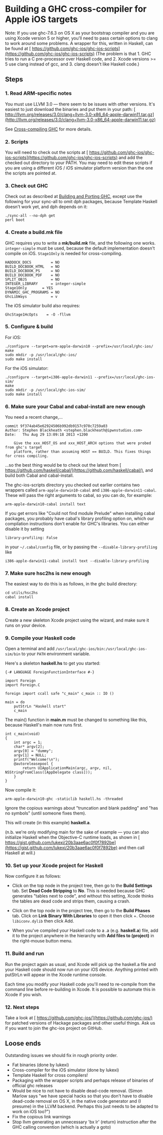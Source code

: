 # Building a GHC cross-compiler for Apple iOS targets


Note: If you use ghc-7.6.3 on OS X as your bootstrap compiler and you are using Xcode version 5 or higher, you'll need to pass certain options to clang to work around some problems. A wrapper for this, written in Haskell, can be found at [ https://github.com/ghc-ios/ghc-ios-scripts](https://github.com/ghc-ios/ghc-ios-scripts) (The problem is that 1. GHC tries to run a C pre-processor over Haskell code, and 2. Xcode versions \>= 5 use clang instead of gcc, and 3. clang doesn't like Haskell code.)

## Steps

### 1. Read ARM-specific notes


You must use LLVM 3.0 — there seem to be issues with other versions. It's easiest to just download the binaries and put them in your path:
[ http://llvm.org/releases/3.0/clang+llvm-3.0-x86_64-apple-darwin11.tar.gz](http://llvm.org/releases/3.0/clang+llvm-3.0-x86_64-apple-darwin11.tar.gz)


See [Cross-compiling GHC](building/cross-compiling) for more details.

### 2. Scripts


You will need to check out the scripts at [ https://github.com/ghc-ios/ghc-ios-scripts](https://github.com/ghc-ios/ghc-ios-scripts) and add the checked out directory to your PATH. You may need to edit these scripts if you are using a different iOS / iOS simulator platform version than the one the scripts are pointed at.

### 3. Check out GHC


Check out as described at [Building and Porting GHC](building), except use the following for your sync-all to omit dph packages, because Template Haskell doesn't work yet, and dph depends on it:

```wiki
./sync-all --no-dph get
perl boot
```

### 4. Create a build.mk file


GHC requires you to write a **mk/build.mk** file, and the following one works. `integer-simple` must be used, because the default implementation doesn't compile on iOS. `Stage1Only` is needed for cross-compiling.

```wiki
HADDOCK_DOCS         = NO
BUILD_DOCBOOK_HTML   = NO
BUILD_DOCBOOK_PS     = NO
BUILD_DOCBOOK_PDF    = NO
SPLIT_OBJS           = NO
INTEGER_LIBRARY      = integer-simple
Stage1Only 	     = YES
DYNAMIC_GHC_PROGRAMS = NO
GhcLibWays           = v
```


The iOS simulator build also requires:

```wiki
GhcStage1HcOpts    = -O -fllvm
```

### 5. Configure & build


For iOS:

```wiki
./configure --target=arm-apple-darwin10 --prefix=/usr/local/ghc-ios/
make
sudo mkdir -p /usr/local/ghc-ios/
sudo make install
```


For the iOS simulator:

```wiki
./configure --target=i386-apple-darwin11 --prefix=/usr/local/ghc-ios-sim/
make
sudo mkdir -p /usr/local/ghc-ios-sim/
sudo make install
```

### 6. Make sure your Cabal and cabal-install are new enough


You need a recent change,...

```wiki
commit 9f374ab45e62924506b992db9157c970c7259a03
Author: Stephen Blackheath <stephen.blackheath@ipwnstudios.com>
Date:   Thu Aug 29 13:09:18 2013 +1200

    Give the xxx_HOST_OS and xxx_HOST_ARCH options that were probed from ghc's target
    platform, rather than assuming HOST == BUILD. This fixes things for cross compiling.
```


...so the best thing would be to check out the latest from [ https://github.com/haskell/cabal/](https://github.com/haskell/cabal/), and build both Cabal and cabal-install.


The ghc-ios-scripts directory you checked out earlier contains two wrappers called `arm-apple-darwin10-cabal` and `i386-apple-darwin11-cabal`. These will pass the right arguments to cabal, so you can do, for example:

```wiki
arm-apple-darwin10-cabal install text
```


If you get errors like "Could not find module Prelude" when installing cabal packages, you probably have cabal's library profiling option on, which our compilation instructions don't enable for GHC's libraries.
You can either disable it by setting

```wiki
library-profiling: False
```


in your `~/.cabal/config` file, or by passing the `--disable-library-profiling` like

```wiki
i386-apple-darwin11-cabal install text --disable-library-profiling
```

### 7. Make sure hsc2hs is new enough


The easiest way to do this is as follows, in the ghc build directory:

```wiki
cd utils/hsc2hs
cabal install
```

### 8. Create an Xcode project


Create a new skeleton Xcode project using the wizard, and make sure it runs on your device.

### 9. Compile your Haskell code


Open a terminal and add `/usr/local/ghc-ios/bin:/usr/local/ghc-ios-sim/bin` to your `PATH` environment variable.


Here's a skeleton **haskell.hs** to get you started:

```wiki
{-# LANGUAGE ForeignFunctionInterface #-}

import Foreign
import Foreign.C

foreign import ccall safe "c_main" c_main :: IO ()

main = do
    putStrLn "Haskell start"
    c_main
```


The main() function in **main.m** must be changed to something like this, because Haskell's main now runs first.

```wiki
int c_main(void)
{
    int argc = 1;
    char* argv[2];
    argv[0] = "dummy";
    argv[1] = NULL;		
    printf("Welcome!\n");
    @autoreleasepool {
        return UIApplicationMain(argc, argv, nil, NSStringFromClass([AppDelegate class]));
    }
}
```


Now compile it:

```wiki
arm-apple-darwin10-ghc -staticlib haskell.hs -threaded
```


Ignore the copious warnings about "truncation and blank padding" and "has no symbols" (until someone fixes them).


This will create (in this example) **haskell.a**.


(n.b. we're only modifying main for the sake of example — you can also initialize Haskell when the Objective-C runtime loads, as shown in [ https://gist.github.com/lukexi/20b3aae6ac0f0f7892be](https://gist.github.com/lukexi/20b3aae6ac0f0f7892be) and then call Haskell at will.)

### 10. Set up your Xcode project for Haskell


Now configure it as follows:

- Click on the top node in the project tree, then go to the **Build Settings** tab. Set **Dead Code Stripping** to **No**. This is needed because GHC generates "tables next to code", and without this setting, Xcode thinks the tables are dead code and strips them, causing a crash.

- Click on the top node in the project tree, then go to the **Build Phases** tab. Click on **Link Binary With Libraries** to open it then click +. Choose `libiconv.dylib` then click Add.

- When you've compiled your Haskell code to a .a (e.g. **haskell.a**) file, add it to the project anywhere in the hierarchy with **Add files to (project)** in the right-mouse button menu.

### 11. Build and run


Run the project again as usual, and Xcode will pick up the haskell.a file and your Haskell code should now run on your iOS device. Anything printed with putStrLn will appear in the Xcode runtime console.


Each time you modify your Haskell code you'll need to re-compile from the command line before re-building in Xcode. It is possible to automate this in Xcode if you wish.

### 12. Next steps


Take a look at [ https://github.com/ghc-ios/](https://github.com/ghc-ios/) for patched versions of Hackage packages and other useful things. Ask us if you want to join the ghc-ios project on GitHub.

## Loose ends


Outstanding issues we should fix in rough priority order.

- Fat binaries (done by lukexi)
- Cross-compiler for the iOS simulator (done by lukexi)
- Template Haskell for cross compilers!
- Packaging with the wrapper scripts and perhaps release of binaries of official ghc releases
- Would be nice to not have to disable dead-code removal. (Simon Marlow says "we have special hacks so that you don't have to disable dead-code removal on OS X, in the native code generator and (I presume) in the LLVM backend. Perhaps this just needs to be adapted to work on iOS too?")
- Fix the copious link warnings
- Stop llvm generating an unnecessary 'bx lr' (return) instruction after the GHC calling convention (which is actually a goto)
